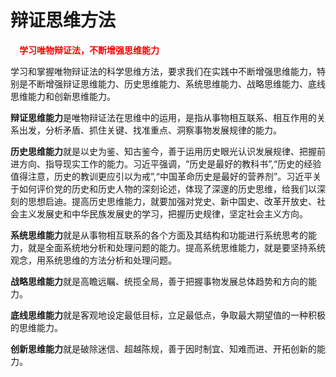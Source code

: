 # 辩证思维方法

　<font color="Red">**学习唯物辩证法，不断增强思维能力**</font>

学习和掌握唯物辩证法的科学思维方法，要求我们在实践中不断增强思维能力，特别是不断增强辩证思维能力、历史思维能力、系统思维能力、战略思维能力、底线思维能力和创新思维能力。

**辩证思维能力**是唯物辩证法在思维中的运用，是指从事物相互联系、相互作用的关系出发，分析矛盾、抓住关键、找准重点、洞察事物发展规律的能力。

**历史思维能力**就是以史为鉴、知古鉴今，善于运用历史眼光认识发展规律、把握前进方向、指导现实工作的能力。习近平强调，“历史是最好的教科书”,“历史的经验值得注意，历史的教训更应引以为戒”,“中国革命历史是最好的营养剂”。习近平关于如何评价党的历史和历史人物的深刻论述，体现了深邃的历史思维，给我们以深刻的思想启迪。提高历史思维能力，就要加强对党史、新中国史、改革开放史、社会主义发展史和中华民族发展史的学习，把握历史规律，坚定社会主义方向。

**系统思维能力**就是从事物相互联系的各个方面及其结构和功能进行系统思考的能力，就是全面系统地分析和处理问题的能力。提高系统思维能力，就是要坚持系统观念，用系统思维的方法分析和处理问题。

**战略思维能力**就是高瞻远瞩、统揽全局，善于把握事物发展总体趋势和方向的能力。

**底线思维能力**就是客观地设定最低目标，立足最低点，争取最大期望值的一种积极的思维能力。

**创新思维能力**就是破除迷信、超越陈规，善于因时制宜、知难而进、开拓创新的能力。
